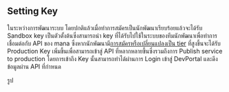 
## Setting Key 
ในระหว่างการพัฒนาระบบ โดยปกติแล้วเมื่อทำการสมัครเป็นนักพัฒนาเรียบร้อยแล้วจะได้รับ Sandbox key เป็นตัวตั้งต้นซึ่งสามารถนำ key ที่ได้รับไปใช้ในระบบของทีมนักพัฒนาเพื่อทำการเชื่อมต่อกับ API ของ mana ซึ่งหากนักพัฒนามี[การสมัครหรือเปลี่ยนแปลงเป็น tier](../Quickstarts/stepUpgrade_tier.md) ที่สูงขึ้นจะได้รับ Production Key เพิ่มขึ้นเพื่อสามารถเข้าสู่ API ที่หลากหลายขึ้นซึ่งรวมถึงการ Publish service to production โดยการเข้าถึง Key นั้นสามารถทำได้ผ่านการ Login เข้าสู่ DevPortal และดึงข้อมูลผ่าน API ที่กำหนด

รูป

<!-- ซึ่งนอกจากการเปลี่ยน Key แล้วในการทำงานภายใต้ Environment ที่แตกต่างกันอาจรวมถึงการเปลี่ยน ฺBaseURL จาก Sandbox เป็น Production  -->

<!-- ## การตั้งค่าการใช้งานใน Mana Production
เมื่อนักพัฒนาต้องการจะแก้ไขหรือเปลี่ยนแปลง Application Server หรือทำ Configuration ของทีมนักพัฒนาให้สามารถใช้งานกับ Mana production ต้องนำ Production-Key ที่ได้มาจาก DevPortal ไปแก้ไขในระบบของนักพัฒนา ซึ่งรวมถึงการเปลี่ยน ฺBaseURL จาก Sandbox เป็น Production  -->
